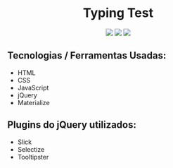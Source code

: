 <div align="center">
  <h1>Typing Test</h1>
  <img src="https://img.shields.io/badge/HTML5-E34F26?style=for-the-badge&logo=html5&logoColor=white">
  <img src="https://img.shields.io/badge/CSS3-1572B6?style=for-the-badge&logo=css3&logoColor=white">
  <img src="https://img.shields.io/badge/JavaScript-F7DF1E?style=for-the-badge&logo=javascript&logoColor=black"> 
</div>

## Tecnologias / Ferramentas Usadas:
- HTML
- CSS
- JavaScript
- jQuery
- Materialize

## Plugins do jQuery utilizados: 
- Slick
- Selectize
- Tooltipster
